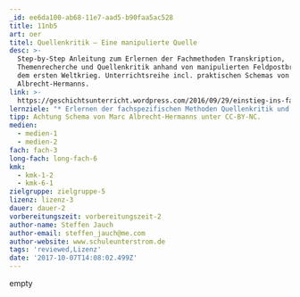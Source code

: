 ```yaml
---
_id: ee6da100-ab68-11e7-aad5-b90faa5ac528
title: 11nb5
art: oer
titel: Quellenkritik – Eine manipulierte Quelle
desc: >-
  Step-by-Step Anleitung zum Erlernen der Fachmethoden Transkription,
  Themenrecherche und Quellenkritik anhand von manipulierten Feldpostbriefen aus
  dem ersten Weltkrieg. Unterrichtsreihe incl. praktischen Schemas von Marc
  Albrecht-Hermanns.
link: >-
  https://geschichtsunterricht.wordpress.com/2016/09/29/einstieg-ins-fach-geschichte/
lernziele: "* Erlernen der fachspezifischen Methoden Quellenkritik und Transkription. \r\n* Erkennen des Rekonstruktionscharakters des Fachs Geschichte."
tipp: Achtung Schema von Marc Albrecht-Hermanns unter CC-BY-NC.
medien:
  - medien-1
  - medien-2
fach: fach-3
long-fach: long-fach-6
kmk:
  - kmk-1-2
  - kmk-6-1
zielgruppe: zielgruppe-5
lizenz: lizenz-3
dauer: dauer-2
vorbereitungszeit: vorbereitungszeit-2
author-name: Steffen Jauch
author-email: steffen_jauch@me.com
author-website: www.schuleunterstrom.de
tags: 'reviewed,Lizenz'
date: '2017-10-07T14:08:02.499Z'
---
```

empty

